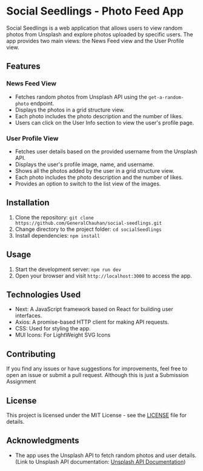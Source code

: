 # Social Seedlings - Photo Feed App

Social Seedlings is a web application that allows users to view random photos from Unsplash and explore photos uploaded by specific users. The app provides two main views: the News Feed view and the User Profile view.

## Features

### News Feed View
- Fetches random photos from Unsplash API using the `get-a-random-photo` endpoint.
- Displays the photos in a grid structure view.
- Each photo includes the photo description and the number of likes.
- Users can click on the User Info section to view the user's profile page.

### User Profile View
- Fetches user details based on the provided username from the Unsplash API.
- Displays the user's profile image, name, and username.
- Shows all the photos added by the user in a grid structure view.
- Each photo includes the photo description and the number of likes.
- Provides an option to switch to the list view of the images.


## Installation

1. Clone the repository: `git clone https://github.com/GeneralChauhan/social-seedlings.git`
2. Change directory to the project folder: `cd socialSeedlings`
3. Install dependencies: `npm install`

## Usage

1. Start the development server: `npm run dev`
2. Open your browser and visit `http://localhost:3000` to access the app.

## Technologies Used

- Next: A JavaScript framework based on React for building user interfaces.
- Axios: A promise-based HTTP client for making API requests.
- CSS: Used for styling the app.
- MUI Icons: For LightWeight SVG Icons


## Contributing

If you find any issues or have suggestions for improvements, feel free to open an issue or submit a pull request.
Although this is just a Submission Assignment

## License

This project is licensed under the MIT License - see the [LICENSE](LICENSE) file for details.

## Acknowledgments

- The app uses the Unsplash API to fetch random photos and user details. (Link to Unsplash API documentation: [Unsplash API Documentation](https://unsplash.com/documentation#get-a-random-photo))


